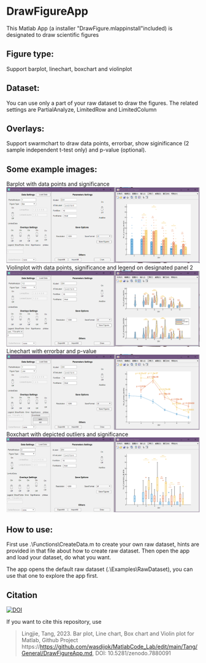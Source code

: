 # DrawFigureApp
This Matlab App (a installer "DrawFigure.mlappinstall"included) is designated to draw scientific figures

## Figure type:
Support barplot, linechart, boxchart and violinplot

## Dataset:
You can use only a part of your raw dataset to draw the figures.
The related settings are PartialAnalyze, LimitedRow and LimitedColumn

## Overlays:
Support swarmchart to draw data points, errorbar, show siginificance (2 sample independent t-test only) and p-value (optional).

## Some example images:
Barplot with data points and significance
![Exapmles1](Examples1.png)
Violinplot with data points, significance and legend on designated panel 2
![Exapmles2](Examples2.png)
Linechart with errorbar and p-value
![Exapmles3](Examples3.png)
Boxchart with depicted outliers and significance
![Exapmles4](Examples4.png)

## How to use:
First use .\Functions\CreateData.m to create your own raw dataset, hints are provided in that file about how to create raw dataset.
Then open the app and load your dataset, do what you want.

The app opens the default raw dataset (.\Examples\RawDataset), you can use that one to explore the app first.

## Citation

[![DOI](https://zenodo.org/record/7880091#.ZE4w8P5BxPY)](https://zenodo.org/badge/latestdoi/60771923)

If you want to cite this repository, use 

> Lingjie, Tang, 2023. Bar plot, Line chart, Box chart and Violin plot for Matlab, Github Project  
> https://https://github.com/wasdijok/MatlabCode_Lab/edit/main/Tang/General/DrawFigureApp.md, DOI: 10.5281/zenodo.7880091
